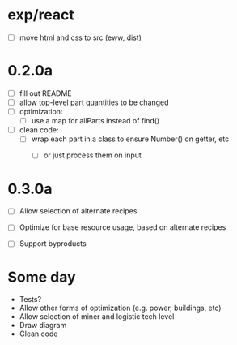
# exp/react
- [ ] move html and css to src (eww, dist)


# 0.2.0a
- [ ] fill out README
- [ ] allow top-level part quantities to be changed
- [ ] optimization:
  - [ ] use a map for allParts instead of find()
- [ ] clean code:
  - [ ] wrap each part in a class to ensure Number() on getter, etc
    - [ ] or just process them on input


# 0.3.0a
- [ ] Allow selection of alternate recipes
- [ ] Optimize for base resource usage, based on alternate recipes
- [ ] Support byproducts


# Some day
- Tests?
- Allow other forms of optimization (e.g. power, buildings, etc)
- Allow selection of miner and logistic tech level
- Draw diagram
- Clean code
